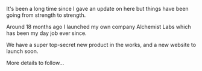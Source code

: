It's been a long time since I gave an update on here but things have been going from strength to
strength.

Around 18 months ago I launched my own company Alchemist Labs which has been my day job ever
since.

We have a super top-secret new product in the works, and a new website to launch soon.

More details to follow...